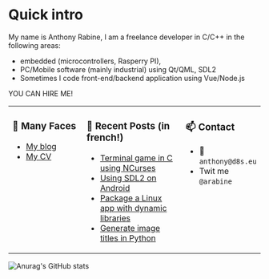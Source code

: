 # Quick intro

My name is Anthony Rabine, I am a freelance developer in C/C++ in the following areas:
- embedded (microcontrollers, Rasperry PI), 
- PC/Mobile software (mainly industrial) using Qt/QML, SDL2
- Sometimes I code front-end/backend application using Vue/Node.js

YOU CAN HIRE ME!


<table><tr>
  
<td valign="top" width="30%">
  
### 🙋 Many Faces

- [My blog](https://www.d8s.eu/blog/)
- [My CV](https://www.rabine.fr/)

</td>

<td valign="top" width="40%">
  
### 💬 Recent Posts (in french!)

<!-- BLOG-POST-LIST:START -->

- [Terminal game in C using NCurses](https://www.d8s.eu/blog/2022-06-06-c-game-project-example-cursedinal/)
- [Using SDL2 on Android](https://www.d8s.eu/blog/2022-03-27-sdl-on-android/)
- [Package a Linux app with dynamic libraries](https://www.d8s.eu/blog/2021-11-25-pakage-linux-app-with-libraries/)
- [Generate image titles in Python](https://www.d8s.eu/blog/2022-02-22-image-title-generation/)

<!-- BLOG-POST-LIST:END -->
</td>

<td valign="top" width="30%">
  
### 📫 Contact

- 📧 `anthony@d8s.eu`
- Twit me `@arabine`
</td>

</tr></table>


![Anurag's GitHub stats](https://github-readme-stats.vercel.app/api?username=arabine&theme=shades-of-purple&show_icons=true)
